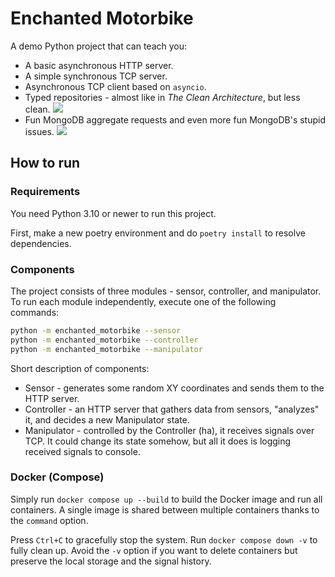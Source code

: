 # Enchanted Motorbike

A demo Python project that can teach you:

- A basic asynchronous HTTP server.
- A simple synchronous TCP server.
- Asynchronous TCP client based on `asyncio`.
- Typed repositories - almost like in _The Clean Architecture_, but less
  clean. ![](https://steamcommunity-a.akamaihd.net/economy/emoticon/:ohh_yeah:)
- Fun MongoDB aggregate requests and even more fun MongoDB's
  stupid issues. ![](https://steamcommunity-a.akamaihd.net/economy/emoticon/:ohh_yeah:)

## How to run

### Requirements

You need Python 3.10 or newer to run this project.

First, make a new poetry environment and do `poetry install` to resolve dependencies.

### Components

The project consists of three modules - sensor, controller, and manipulator.
To run each module independently, execute one of the following commands:

```bash
python -m enchanted_motorbike --sensor
python -m enchanted_motorbike --controller
python -m enchanted_motorbike --manipulator
```

Short description of components:

- Sensor - generates some random XY coordinates and sends them to the HTTP server.
- Controller - an HTTP server that gathers data from sensors, "analyzes" it, and decides a new Manipulator state.
- Manipulator - controlled by the Controller (ha), it receives signals over TCP. It could change its state somehow, but
  all it does is logging received signals to console.

### Docker (Compose)

Simply run `docker compose up --build` to build the Docker image and run all containers.
A single image is shared between multiple containers thanks to the `command` option.

Press `Ctrl+C` to gracefully stop the system.
Run `docker compose down -v` to fully clean up.
Avoid the `-v` option if you want to delete containers
but preserve the local storage and the signal history.   
